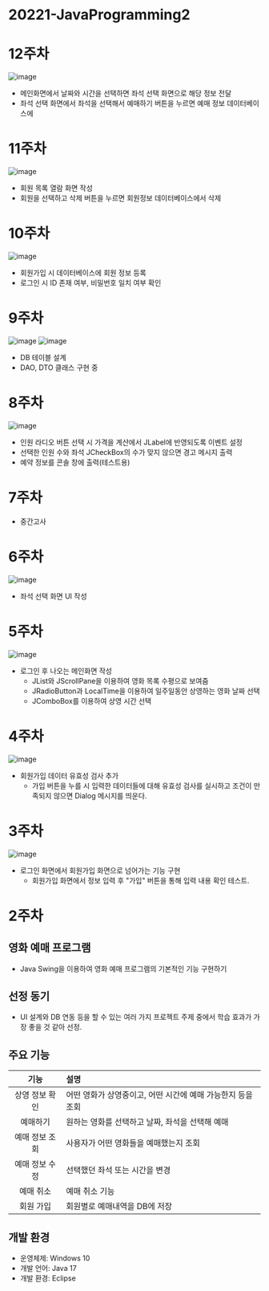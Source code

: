 # 20221-JavaProgramming2

# 12주차
![image](https://user-images.githubusercontent.com/95271528/172203646-266a2b8d-8ad3-4c40-8fea-953e6b28c26b.png)
+ 메인화면에서 날짜와 시간을 선택하면 좌석 선택 화면으로 해당 정보 전달
+ 좌석 선택 화면에서 좌석을 선택해서 예매하기 버튼을 누르면 예매 정보 데이터베이스에 

# 11주차
![image](https://user-images.githubusercontent.com/95271528/171348912-1328e284-0c2c-4252-8f03-824ad9d708ff.png)
+ 회원 목록 열람 화면 작성
+ 회원을 선택하고 삭제 버튼을 누르면 회원정보 데이터베이스에서 삭제

# 10주차
![image](https://user-images.githubusercontent.com/95271528/171348897-17220039-e62e-47f5-8681-43e804254ac0.png)
+ 회원가입 시 데이터베이스에 회원 정보 등록
+ 로그인 시 ID 존재 여부, 비밀번호 일치 여부 확인

# 9주차
![image](https://user-images.githubusercontent.com/95271528/168474838-9d4cded0-2bdb-4595-abd6-c8bf4d206dbd.png)
![image](https://user-images.githubusercontent.com/95271528/168475016-edee4337-6620-4576-b6df-72378b129c7e.png)
+ DB 테이블 설계
+ DAO, DTO 클래스 구현 중

# 8주차
![image](https://user-images.githubusercontent.com/95271528/167246568-cd525392-cbbb-487e-8bba-2e47237efd31.png)
+ 인원 라디오 버튼 선택 시 가격을 계산에서 JLabel에 반영되도록 이벤트 설정
+ 선택한 인원 수와 좌석 JCheckBox의 수가 맞지 않으면 경고 메시지 출력
+ 예약 정보를 콘솔 창에 출력(테스트용)

# 7주차
+ 중간고사

# 6주차
![image](https://user-images.githubusercontent.com/95271528/165097510-d05715c0-5e8f-49af-b824-cb515bf29105.png)
+ 좌석 선택 화면 UI 작성

# 5주차
![image](https://user-images.githubusercontent.com/95271528/163721309-9d73f790-2e72-44ac-b84b-51934f4f78c0.png)
+ 로그인 후 나오는 메인화면 작성
  + JList<ImageIcon>와 JScrollPane을 이용하여 영화 목록 수평으로 보여줌
  + JRadioButton과 LocalTime을 이용하여 일주일동안 상영하는 영화 날짜 선택
  + JComboBox를 이용하여 상영 시간 선택

# 4주차
![image](https://user-images.githubusercontent.com/95271528/161996667-fe84525f-582f-4355-a503-247fcd78f4f4.png)
+ 회원가입 데이터 유효성 검사 추가
  + 가입 버튼을 누를 시 입력한 데이터들에 대해 유효성 검사를 실시하고 조건이 만족되지 않으면 Dialog 메시지를 띄운다.

# 3주차
![image](https://user-images.githubusercontent.com/95271528/160288180-61e00c5a-e911-4975-8450-dd62fa763901.png)
+ 로그인 화면에서 회원가입 화면으로 넘어가는 기능 구현
  + 회원가입 화면에서 정보 입력 후 "가입" 버튼을 통해 입력 내용 확인 테스트.

# 2주차
## 영화 예매 프로그램
+ Java Swing을 이용하여 영화 예매 프로그램의 기본적인 기능 구현하기

## 선정 동기
+ UI 설계와 DB 연동 등을 할 수 있는 여러 가지 프로젝트 주제 중에서 학습 효과가 가장 좋을 것 같아 선정.

## 주요 기능
| 기능 | 설명 |
| :--: | :-- |
| 상영 정보 확인 | 어떤 영화가 상영중이고, 어떤 시간에 예매 가능한지 등을 조회 |
| 예매하기 | 원하는 영화를 선택하고 날짜, 좌석을 선택해 예매 |
| 예매 정보 조회 | 사용자가 어떤 영화들을 예매했는지 조회 |
| 예매 정보 수정 | 선택했던 좌석 또는 시간을 변경 |
| 예매 취소 | 예매 취소 기능 |
| 회원 가입 | 회원별로 예매내역을 DB에 저장 |

## 개발 환경
+ 운영체제: Windows 10
+ 개발 언어: Java 17
+ 개발 환경: Eclipse
